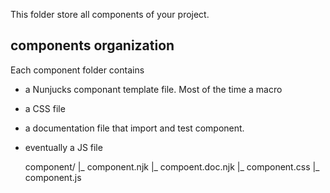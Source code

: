 This folder store all components of your project.

## components organization

Each component folder contains

* a Nunjucks componant template file. Most of the time a macro
* a CSS file
* a documentation file that import and test component.
* eventually a JS file

    component/
        |_ component.njk
        |_ compoent.doc.njk
        |_ component.css
        |_ component.js





